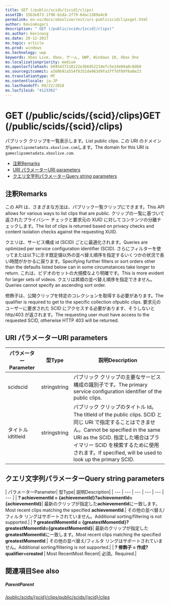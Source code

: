 ```yaml
---
title: GET (/public/scids/{scid}/clips)
assetID: 15b3e873-1f96-b1da-2f79-6dac1369a4c0
permalink: en-us/docs/xboxlive/rest/uri-publicscidclipsget.html
author: KevinAsgari
description: " GET (/public/scids/{scid}/clips)"
ms.author: kevinasg
ms.date: 20-12-2017
ms.topic: article
ms.prod: windows
ms.technology: uwp
keywords: Xbox Live, Xbox, ゲーム, UWP, Windows 10, Xbox One
ms.localizationpriority: medium
ms.openlocfilehash: b945427118122e3b6d52210efc5e1de84a8c8d68
ms.sourcegitcommit: a160b91a554f8352de963d9fa37f7df89f8a0e23
ms.translationtype: MT
ms.contentlocale: ja-JP
ms.lasthandoff: 09/22/2018
ms.locfileid: "4123362"
---
```

# <a name="get-publicscidsscidclips"></a><span data-ttu-id="7daed-104">GET (/public/scids/{scid}/clips)</span><span class="sxs-lookup"><span data-stu-id="7daed-104">GET (/public/scids/{scid}/clips)</span></span>
<span data-ttu-id="7daed-105">パブリック クリップを一覧表示します。</span><span class="sxs-lookup"><span data-stu-id="7daed-105">List public clips.</span></span> <span data-ttu-id="7daed-106">この URI のドメインが`gameclipsmetadata.xboxlive.com`します。</span><span class="sxs-lookup"><span data-stu-id="7daed-106">The domain for this URI is `gameclipsmetadata.xboxlive.com`.</span></span>
 
  * [<span data-ttu-id="7daed-107">注釈</span><span class="sxs-lookup"><span data-stu-id="7daed-107">Remarks</span></span>](#ID4EV)
  * [<span data-ttu-id="7daed-108">URI パラメーター</span><span class="sxs-lookup"><span data-stu-id="7daed-108">URI parameters</span></span>](#ID4ECB)
  * [<span data-ttu-id="7daed-109">クエリ文字列パラメーター</span><span class="sxs-lookup"><span data-stu-id="7daed-109">Query string parameters</span></span>](#ID4ENB)
 
<a id="ID4EV"></a>

 
## <a name="remarks"></a><span data-ttu-id="7daed-110">注釈</span><span class="sxs-lookup"><span data-stu-id="7daed-110">Remarks</span></span>
 
<span data-ttu-id="7daed-111">この API は、さまざまな方法は、パブリック一覧クリップにできます。</span><span class="sxs-lookup"><span data-stu-id="7daed-111">This API allows for various ways to list clips that are public.</span></span> <span data-ttu-id="7daed-112">クリップの一覧に基づいて返されたプライバシー チェックと要求元の XUID に対してコンテンツの分離チェックします。</span><span class="sxs-lookup"><span data-stu-id="7daed-112">The list of clips is returned based on privacy checks and content isolation checks against the requesting XUID.</span></span>
 
<span data-ttu-id="7daed-113">クエリは、サービス構成 id (SCID) ごとに最適化されます。</span><span class="sxs-lookup"><span data-stu-id="7daed-113">Queries are optimized per service configuration identifier (SCID).</span></span> <span data-ttu-id="7daed-114">さらにフィルターを使ってまたは以下に示す既定値以外の並べ替え順序を指定するいくつかの状況で長い時間がかかるに戻ります。</span><span class="sxs-lookup"><span data-stu-id="7daed-114">Specifying further filters or sort orders other than the defaults listed below can in some circumstances take longer to return.</span></span> <span data-ttu-id="7daed-115">これは、ビデオのセットの大規模なより明確です。</span><span class="sxs-lookup"><span data-stu-id="7daed-115">This is more evident for larger sets of videos.</span></span> <span data-ttu-id="7daed-116">クエリは昇順の並べ替え順序を指定できません。</span><span class="sxs-lookup"><span data-stu-id="7daed-116">Queries cannot specify an ascending sort order.</span></span>
 
<span data-ttu-id="7daed-117">修飾子は、公開クリップを特定のコレクションを取得する必要があります。</span><span class="sxs-lookup"><span data-stu-id="7daed-117">The qualifier is required to get to the specific collection ofpublic clips.</span></span> <span data-ttu-id="7daed-118">要求元のユーザーに要求された SCID にアクセスする必要があります、そうしないと http/403 が返されます。</span><span class="sxs-lookup"><span data-stu-id="7daed-118">The requesting user must have access to the requested SCID, otherwise HTTP 403 will be returned.</span></span>
  
<a id="ID4ECB"></a>

 
## <a name="uri-parameters"></a><span data-ttu-id="7daed-119">URI パラメーター</span><span class="sxs-lookup"><span data-stu-id="7daed-119">URI parameters</span></span>
 
| <span data-ttu-id="7daed-120">パラメーター</span><span class="sxs-lookup"><span data-stu-id="7daed-120">Parameter</span></span>| <span data-ttu-id="7daed-121">型</span><span class="sxs-lookup"><span data-stu-id="7daed-121">Type</span></span>| <span data-ttu-id="7daed-122">説明</span><span class="sxs-lookup"><span data-stu-id="7daed-122">Description</span></span>| 
| --- | --- | --- | 
| <span data-ttu-id="7daed-123">scid</span><span class="sxs-lookup"><span data-stu-id="7daed-123">scid</span></span>| <span data-ttu-id="7daed-124">string</span><span class="sxs-lookup"><span data-stu-id="7daed-124">string</span></span>| <span data-ttu-id="7daed-125">パブリック クリップの主要なサービス構成の識別子です。</span><span class="sxs-lookup"><span data-stu-id="7daed-125">The primary service configuration identifier of the public clips.</span></span>| 
| <span data-ttu-id="7daed-126">タイトル id</span><span class="sxs-lookup"><span data-stu-id="7daed-126">titleid</span></span>| <span data-ttu-id="7daed-127">string</span><span class="sxs-lookup"><span data-stu-id="7daed-127">string</span></span>| <span data-ttu-id="7daed-128">パブリック クリップのタイトル Id。</span><span class="sxs-lookup"><span data-stu-id="7daed-128">The titleId of the public clips.</span></span> <span data-ttu-id="7daed-129">SCID と同じ URI で指定することはできません。</span><span class="sxs-lookup"><span data-stu-id="7daed-129">Cannot be specified in the same URI as the SCID.</span></span> <span data-ttu-id="7daed-130">指定した場合はプライマリー SCID を検索するために使用されます。</span><span class="sxs-lookup"><span data-stu-id="7daed-130">If specified, will be used to look up the primary SCID.</span></span>| 
  
<a id="ID4ENB"></a>

 
## <a name="query-string-parameters"></a><span data-ttu-id="7daed-131">クエリ文字列パラメーター</span><span class="sxs-lookup"><span data-stu-id="7daed-131">Query string parameters</span></span>
 
| <span data-ttu-id="7daed-132">パラメーター</span><span class="sxs-lookup"><span data-stu-id="7daed-132">Parameter</span></span>| <span data-ttu-id="7daed-133">型</span><span class="sxs-lookup"><span data-stu-id="7daed-133">Type</span></span>| <span data-ttu-id="7daed-134">説明</span><span class="sxs-lookup"><span data-stu-id="7daed-134">Description</span></span>| 
| --- | --- | --- | --- | --- | --- | 
| <b><span data-ttu-id="7daed-135">? achievementId = {achievementId}</span><span class="sxs-lookup"><span data-stu-id="7daed-135">?achievementId={achievementId}</span></span></b>| <span data-ttu-id="7daed-136">最新のクリップが指定した<b>achievementId</b>に一致します。</span><span class="sxs-lookup"><span data-stu-id="7daed-136">Most recent clips matching the specified <b>achievementId</b>.</span></span>| <span data-ttu-id="7daed-137">その他の並べ替え/フィルタ リングはサポートされていません。</span><span class="sxs-lookup"><span data-stu-id="7daed-137">Additional sorting/filtering is not supported.</span></span>| 
| <b><span data-ttu-id="7daed-138">? greatestMomentId = {greatestMomentId}</span><span class="sxs-lookup"><span data-stu-id="7daed-138">?greatestMomentId={greatestMomentId}</span></span></b>| <span data-ttu-id="7daed-139">最新のクリップが指定した<b>greatestMomentId</b>に一致します。</span><span class="sxs-lookup"><span data-stu-id="7daed-139">Most recent clips matching the specified <b>greatestMomentId</b>.</span></span>| <span data-ttu-id="7daed-140">その他の並べ替え/フィルタ リングはサポートされていません。</span><span class="sxs-lookup"><span data-stu-id="7daed-140">Additional sorting/filtering is not supported.</span></span>| 
| <b><span data-ttu-id="7daed-141">? 修飾子 = 作成</span><span class="sxs-lookup"><span data-stu-id="7daed-141">?qualifier=created</span></span> </b>| <span data-ttu-id="7daed-142">Most Recent</span><span class="sxs-lookup"><span data-stu-id="7daed-142">Most Recent</span></span>| <span data-ttu-id="7daed-143">必須。</span><span class="sxs-lookup"><span data-stu-id="7daed-143">Required.</span></span>| 
  
<a id="ID4EDD"></a>

 
## <a name="see-also"></a><span data-ttu-id="7daed-144">関連項目</span><span class="sxs-lookup"><span data-stu-id="7daed-144">See also</span></span>
 
<a id="ID4EFD"></a>

 
##### <a name="parent"></a><span data-ttu-id="7daed-145">Parent</span><span class="sxs-lookup"><span data-stu-id="7daed-145">Parent</span></span> 

[<span data-ttu-id="7daed-146">/public/scids/{scid}/clips</span><span class="sxs-lookup"><span data-stu-id="7daed-146">/public/scids/{scid}/clips</span></span>](uri-publicscidclips.md)

   